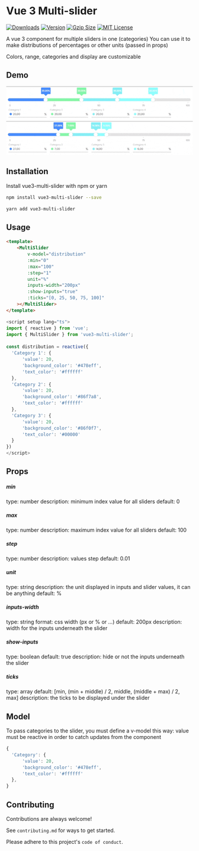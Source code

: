 
# Vue 3 Multi-slider

[![Downloads](https://img.shields.io/npm/dm/vue3-multi-slider.svg?style=flat-square)](https://www.npmjs.com/package/cropperjs) [![Version](https://img.shields.io/npm/v/vue3-multi-slider.svg?style=flat-square)](https://www.npmjs.com/package/cropperjs) [![Gzip Size](https://img.shields.io/bundlephobia/minzip/vue3-multi-slider.svg?style=flat-square)](https://unpkg.com/cropperjs/dist/cropper.common.js) [![MIT License](https://img.shields.io/badge/License-MIT-green.svg?style=flat-square)](https://choosealicense.com/licenses/mit/)


A vue 3 component for multiple sliders in one (categories)
You can use it to make distributions of percentages or other units (passed in props)

Colors, range, categories and display are customizable
## Demo

![demo_1](https://raw.githubusercontent.com/ArcenIce/vue3-multi-slider/main/docs/gifs/demo_1.gif)
![demo_2](https://raw.githubusercontent.com/ArcenIce/vue3-multi-slider/main/docs/gifs/demo_2.gif)


## Installation

Install vue3-multi-slider with npm or yarn

```bash
npm install vue3-multi-slider --save
```

```bash
yarn add vue3-multi-slider
```

## Usage

```html
<template>
    <MultiSlider
        v-model="distribution"
        :min="0"
        :max="100"
        :step="1"
        unit="%"
        inputs-width="200px"
        :show-inputs="true"
        :ticks="[0, 25, 50, 75, 100]"
    ></MultiSlider>
</template>
```

```javascript
<script setup lang="ts">
import { reactive } from 'vue';
import { MultiSlider } from 'vue3-multi-slider';

const distribution = reactive({
  'Category 1': {
      'value': 20,
      'background_color': '#478eff',
      'text_color': '#ffffff'
  },
  'Category 2': {
      'value': 20,
      'background_color': '#86f7a8',
      'text_color': '#ffffff'
  },
  'Category 3': {
      'value': 20,
      'background_color': '#86f0f7',
      'text_color': '#00000'
  }
})
</script>
```

## Props

##### min
type: number
description: minimum index value for all sliders
default: 0

##### max
type: number
description: maximum index value for all sliders
default: 100

##### step
type: number
description: values step
default: 0.01

##### unit
type: string
description: the unit displayed in inputs and slider values, it can be anything
default: %

##### inputs-width
type: string
format: css width (px or % or ...)
default: 200px
description: width for the inputs underneath the slider

##### show-inputs
type: boolean
default: true
description: hide or not the inputs underneath the slider

##### ticks
type: array
default: [min, (min + middle) / 2, middle, (middle + max) / 2, max]
description: the ticks to be displayed under the slider

## Model

To pass categories to the slider, you must define a v-model this way:
value must be reactive in order to catch updates from the component

```javascript
{
  'Category': {
      'value': 20,
      'background_color': '#478eff',
      'text_color': '#ffffff'
  },
}
```
    
## Contributing

Contributions are always welcome!

See `contributing.md` for ways to get started.

Please adhere to this project's `code of conduct`.

